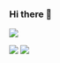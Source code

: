 ### Hi there 👋

<!--
**admansar/admansar** is a ✨ _special_ ✨ repository because its `README.md` (this file) appears on your GitHub profile.

Here are some ideas to get you started:

- 🔭 I’m currently working on ...
- 🌱 I’m currently learning ...
- 👯 I’m looking to collaborate on ...
- 🤔 I’m looking for help with ...
- 💬 Ask me about ...
- 📫 How to reach me: ...
- 😄 Pronouns: ...
- ⚡ Fun fact: ...
-->

![](http://github-profile-summary-cards.vercel.app/api/cards/profile-details?username=admansar&theme=algolia)

![](http://github-profile-summary-cards.vercel.app/api/cards/productive-time?username=admansar&theme=algolia&utcOffset=8)
![](http://github-profile-summary-cards.vercel.app/api/cards/repos-per-language?username=admansar&theme=algolia)


